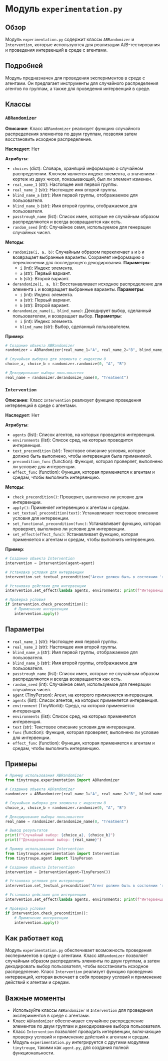 # Модуль `experimentation.py`

## Обзор

Модуль `experimentation.py` содержит классы `ABRandomizer` и `Intervention`, которые используются для реализации A/B-тестирования и проведения интервенций в среде с агентами.

## Подробней

Модуль предназначен для проведения экспериментов в среде с агентами. Он предлагает инструменты для случайного распределения агентов по группам, а также для проведения интервенций в среде.

## Классы

### `ABRandomizer`

**Описание**: Класс `ABRandomizer` реализует функцию случайного распределения элементов по двум группам, позволяя затем восстановить исходное распределение.

**Наследует**: Нет

**Атрибуты**:

- `choices` (dict): Словарь, хранящий информацию о случайном распределении. Ключом является индекс элемента, а значением - кортеж из двух чисел, показывающий, был ли элемент изменен.
- `real_name_1` (str): Настоящее имя первой группы.
- `real_name_2` (str): Настоящее имя второй группы.
- `blind_name_a` (str): Имя первой группы, отображаемое для пользователя.
- `blind_name_b` (str): Имя второй группы, отображаемое для пользователя.
- `passtrough_name` (list): Список имен, которые не случайным образом распределяются и всегда возвращаются как есть.
- `random_seed` (int): Случайное семя, используемое для генерации случайных чисел.

**Методы**:

- `randomize(i, a, b)`: Случайным образом переключает `a` и `b` и возвращает выбранные варианты. Сохраняет информацию о переключении для последующего декодирования.
    **Параметры**:
    - `i` (int): Индекс элемента.
    - `a` (str): Первый вариант.
    - `b` (str): Второй вариант.
- `derandomize(i, a, b)`: Восстанавливает исходное распределение для элемента `i` и возвращает выбранные варианты.
    **Параметры**:
    - `i` (int): Индекс элемента.
    - `a` (str): Первый вариант.
    - `b` (str): Второй вариант.
- `derandomize_name(i, blind_name)`: Декодирует выбор, сделанный пользователем, и возвращает выбор.
    **Параметры**:
    - `i` (int): Индекс элемента.
    - `blind_name` (str): Выбор, сделанный пользователем.


**Пример**:

```python
# Создание объекта ABRandomizer
randomizer = ABRandomizer(real_name_1="A", real_name_2="B", blind_name_a="Control", blind_name_b="Treatment")

# Случайная выборка для элемента с индексом 0
choice_a, choice_b = randomizer.randomize(0, "A", "B")

# Декодирование выбора пользователя
real_name = randomizer.derandomize_name(0, "Treatment")
```

### `Intervention`

**Описание**: Класс `Intervention` реализует функцию проведения интервенций в среде с агентами.

**Наследует**: Нет

**Атрибуты**:

- `agents` (list): Список агентов, на которых проводится интервенция.
- `environments` (list): Список сред, на которых проводится интервенция.
- `text_precondition` (str): Текстовое описание условия, которое должно быть выполнено, чтобы интервенция была применимой.
- `precondition_func` (function): Функция, которая проверяет, выполнено ли условие для интервенции.
- `effect_func` (function): Функция, которая применяется к агентам и средам, чтобы выполнить интервенцию.

**Методы**:

- `check_precondition()`: Проверяет, выполнено ли условие для интервенции.
- `apply()`: Применяет интервенцию к агентам и средам.
- `set_textual_precondition(text)`: Устанавливает текстовое описание условия для интервенции.
- `set_functional_precondition(func)`: Устанавливает функцию, которая проверяет, выполнено ли условие для интервенции.
- `set_effect(effect_func)`: Устанавливает функцию, которая применяется к агентам и средам, чтобы выполнить интервенцию.

**Пример**:

```python
# Создание объекта Intervention
intervention = Intervention(agent=agent)

# Установка условия для интервенции
intervention.set_textual_precondition("Агент должен быть в состоянии 'ready'")

# Установка действия для интервенции
intervention.set_effect(lambda agents, environments: print(f"Интервенция применена к {agents} в {environments}"))

# Проверка условия
if intervention.check_precondition():
    # Применение интервенции
    intervention.apply()
```

## Параметры

- `real_name_1` (str): Настоящее имя первой группы.
- `real_name_2` (str): Настоящее имя второй группы.
- `blind_name_a` (str): Имя первой группы, отображаемое для пользователя.
- `blind_name_b` (str): Имя второй группы, отображаемое для пользователя.
- `passtrough_name` (list): Список имен, которые не случайным образом распределяются и всегда возвращаются как есть.
- `random_seed` (int): Случайное семя, используемое для генерации случайных чисел.
- `agent` (TinyPerson): Агент, на которого применяется интервенция.
- `agents` (list): Список агентов, на которых применяется интервенция.
- `environment` (TinyWorld): Среда, на которой применяется интервенция.
- `environments` (list): Список сред, на которых применяется интервенция.
- `text` (str): Текстовое описание условия для интервенции.
- `func` (function): Функция, которая проверяет, выполнено ли условие для интервенции.
- `effect_func` (function): Функция, которая применяется к агентам и средам, чтобы выполнить интервенцию.

## Примеры

```python
# Пример использования ABRandomizer
from tinytroupe.experimentation import ABRandomizer

# Создание объекта ABRandomizer
randomizer = ABRandomizer(real_name_1="A", real_name_2="B", blind_name_a="Control", blind_name_b="Treatment")

# Случайная выборка для элемента с индексом 0
choice_a, choice_b = randomizer.randomize(0, "A", "B")

# Декодирование выбора пользователя
real_name = randomizer.derandomize_name(0, "Treatment")

# Вывод результатов
print(f"Случайный выбор: {choice_a}, {choice_b}")
print(f"Декодированный выбор: {real_name}")

# Пример использования Intervention
from tinytroupe.experimentation import Intervention
from tinytroupe.agent import TinyPerson

# Создание объекта Intervention
intervention = Intervention(agent=TinyPerson())

# Установка условия для интервенции
intervention.set_textual_precondition("Агент должен быть в состоянии 'ready'")

# Установка действия для интервенции
intervention.set_effect(lambda agents, environments: print(f"Интервенция применена к {agents} в {environments}"))

# Проверка условия
if intervention.check_precondition():
    # Применение интервенции
    intervention.apply()
```

## Как работает код

Модуль `experimentation.py` обеспечивает возможность проведения экспериментов в среде с агентами. Класс `ABRandomizer` позволяет случайным образом распределять элементы по двум группам, а затем декодировать выбор пользователя, чтобы восстановить исходное распределение. Класс `Intervention` реализует функцию проведения интервенций, которая включает в себя проверку условий и применение действий к агентам и средам.

## Важные моменты

- Используйте классы `ABRandomizer` и `Intervention` для проведения экспериментов в среде с агентами.
- Класс `ABRandomizer` обеспечивает случайное распределение элементов по двум группам и декодирование выбора пользователя.
- Класс `Intervention` позволяет проводить интервенции, включающие проверку условий и применение действий к агентам и средам.
- Модуль `experimentation.py` интегрируется с другими модулями `tinytroupe`, такими как `agent.py`, для создания полной функциональности.

```markdown